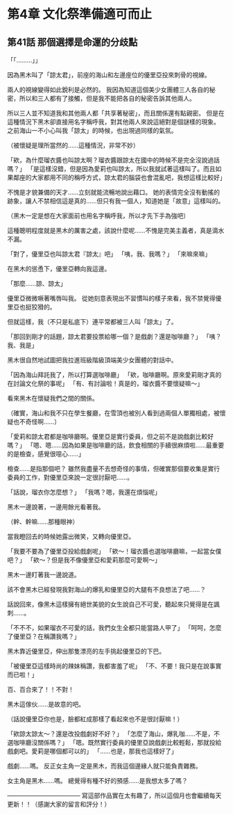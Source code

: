 # 第4章 文化祭準備適可而止
## 第41話 那個選擇是命運的分歧點

「「………」」

因為黑木叫了「諒太君」，前座的海山和左邊座位的優里亞投來刺骨的視線。

兩人的視線變得如此銳利是必然的。
我因為知道這個美少女團體三人各自的秘密，所以和三人都有了接觸，但是我不能把各自的秘密告訴其他兩人。

所以三人並不知道我和其他兩人都「共享著秘密」，而且關係還有點親密。
但是在這種情況下黑木卻直接用名字稱呼我，對其他兩人來說這絕對是個謎樣的現象。
之前海山一不小心叫我「諒太」的時候，也出現過同樣的氣氛。

（被懷疑是理所當然的……這種情況，非常不妙）

「欸，為什麼瑠衣醬也叫諒太啊？瑠衣醬跟諒太在國中的時候不是完全沒說過話嗎？」
「是這樣沒錯，但是因為愛莉也叫諒太，所以我就試著這樣叫了。而且如果鄰座的大家都用不同的稱呼方式，諒太君的腦袋也會混亂吧，我想這樣比較好」

不愧是才貌兼備的天才……立刻就能流暢地說出藉口。
她的表情完全沒有動搖的跡象，讓人不禁相信這是真的……但只有我一個人，知道她是「故意」這樣叫的。

（黑木一定是想在大家面前也用名字稱呼我，所以才先下手為強吧）

這種聰明程度就是黑木的厲害之處，該說什麼呢……不愧是完美主義者，真是滴水不漏。

「對了，優里亞也叫諒太君『諒太』吧」
「咦，我、我嗎？」
「來嘛來嘛」

在黑木的慫恿下，優里亞轉向我這邊。

「那麼……諒、諒太」

優里亞微微噘著嘴唇叫我。
從她刻意表現出不習慣叫的樣子來看，我不禁覺得優里亞也挺狡猾的。

但就這樣，我（不只是私底下）連平常都被三人叫「諒太」了。

「那回到剛才的話題，諒太君要投票給哪一個？是戲劇？還是咖啡廳？」
「咦？我、我是」

黑木很自然地試圖把我拉進班級階級頂端美少女團體的對話中。

「因為海山拜託我了，所以打算選咖啡廳」
「欸，咖啡廳啊。原來愛莉剛才真的在討論文化祭的事呢」
「有、有討論啦！真是的，瑠衣醬不要懷疑嘛～」

看來黑木在懷疑我們之間的關係。

（確實，海山和我不只在學生餐廳，在雪頂也被別人看到過兩個人單獨相處，被懷疑也不奇怪啊……）

「愛莉和諒太君都是咖啡廳啊。優里亞是實行委員，但之前不是說戲劇比較好嗎？」
「嗯、嗯……因為如果是咖啡廳的話，飲食相關的手續很麻煩啦……最重要的是檢查，感覺很噁心……」

檢查……是指那個吧？
雖然我盡量不去想奇怪的事情，但確實那個要收集是實行委員的工作，對優里亞來說一定很討厭吧……。

「話說，瑠衣你怎麼想？」
「我嗎？嗯，我還在煩惱呢」

黑木一邊說著，一邊用餘光看著我。

（幹、幹嘛……那種眼神）

當我瞪回去的時候她露出微笑，又轉向優里亞。

「我要不要為了優里亞投給戲劇呢」
「欸～！瑠衣醬也選咖啡廳嘛，一起當女僕吧？」
「欸～？但是我不像優里亞和愛莉那麼可愛啊～」

黑木一邊盯著我一邊說道。

該不會黑木已經發現我對海山的爆乳和優里亞的大腿有不良想法了吧……？

話說回來，像黑木這樣擁有絕世美貌的女生說自己不可愛，聽起來只覺得是在諷刺……。

「不不不，如果瑠衣不可愛的話，我們女生全都只能當路人甲了」
「呵呵，怎麼了優里亞？在稱讚我嗎？」

黑木靠近優里亞，伸出那隻漂亮的左手挑起優里亞的下巴。

「被優里亞這樣時尚的辣妹稱讚，我都害羞了呢」
「不、不要！我只是在說事實而已啦！」

百、百合來了！！不對！

黑木這傢伙……是故意的吧。

（話說優里亞你也是，臉都紅成那樣了看起來也不是很討厭嘛！）

「欸諒太諒太～？還是改投戲劇好不好？」
「怎麼了海山，爆乳咖……不是，不選咖啡廳沒關係嗎？」
「嗯。既然實行委員的優里亞說戲劇比較輕鬆，那就投給戲劇吧。愛莉是哪個都可以的」
「……也是，那我也這樣好了」

戲劇……嗎。
反正女主角一定是黑木，而我這個邊緣人就只能負責雜務。

女主角是黑木……嗎。
總覺得有種不好的預感……是我想太多了嗎？

————————————
寫這部作品實在太有趣了，所以這個月也會繼續每天更新！！（感謝大家的留言和評分！）